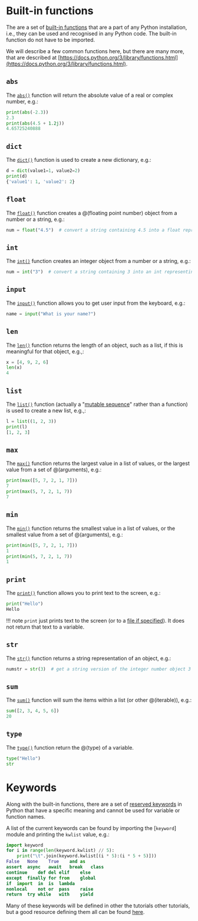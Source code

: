 # Built-in functions

The are a set of [built-in
functions](https://docs.python.org/3/library/functions.html#built-in-functions) that are a part of
any Python installation, i.e., they can be used and recognised in any Python code. The built-in
function do not have to be imported.

We will describe a few common functions here, but there are many more, that are described at
[https://docs.python.org/3/library/functions.html](https://docs.python.org/3/library/functions.html).

## `abs`

The [`abs()`](https://docs.python.org/3/library/functions.html#abs) function will return the
absolute value of a real or complex number, e.g.:

```python
print(abs(-2.3))
2.3
print(abs(4.5 + 1.2j))
4.65725240888
```

## `dict`

The [`dict()`](https://docs.python.org/3/library/functions.html#dict) function is used to create a
new dictionary, e.g.:

```python
d = dict(value1=1, value2=2)
print(d)
{'value1': 1, 'value2': 2}
```

## `float`

The [`float()`](https://docs.python.org/3/library/functions.html#float) function creates a @(floating
point number) object from a number or a string, e.g.:

```python
num = float("4.5")  # convert a string containing 4.5 into a float representing 4.5
```

## `int`

The [`int()`](https://docs.python.org/3/library/functions.html#int) function creates an integer object
from a number or a string, e.g.:

```python
num = int("3")  # convert a string containing 3 into an int representing 3
```

## `input`

The [`input()`](https://docs.python.org/3.8/library/functions.html#input) function allows you to get
user input from the keyboard, e.g.:

```python
name = input("What is your name?")
```

## `len`

The [`len()`](https://docs.python.org/3/library/functions.html#len) function returns the length of an
object, such as a list, if this is meaningful for that object, e.g.,:

```python
x = [4, 9, 2, 6]
len(x)
4
```

## `list`

The [`list()`](https://docs.python.org/3/library/functions.html#list) function (actually a "[mutable
sequence](https://docs.python.org/3/library/stdtypes.html#typesseq)" rather than a function) is used
to create a new list, e.g.,:

```python
l = list((1, 2, 3))
print(l)
[1, 2, 3]
```

## `max`

The [`max()`](https://docs.python.org/3/library/functions.html#max) function returns the largest
value in a list of values, or the largest value from a set of @(arguments), e.g.:

```python
print(max([5, 7, 2, 1, 7]))
7
print(max(5, 7, 2, 1, 7))
7
```

## `min`

The [`min()`](https://docs.python.org/3/library/functions.html#min) function returns the smallest
value in a list of values, or the smallest value from a set of @(arguments), e.g.:

```python
print(min([5, 7, 2, 1, 7]))
1
print(min(5, 7, 2, 1, 7))
1
```

## `print`

The [`print()`](https://docs.python.org/3/library/functions.html#print) function allows you
to print text to the screen, e.g.:

```python
print("Hello")
Hello
```

!!! note
    `print` just prints text to the screen (or to a [file if
    specified](../demo-io/index.html#writing)). It does not return that text to a variable.

## `str`

The [`str()`](https://docs.python.org/3/library/functions.html#func-str) function returns a string
representation of an object, e.g.:

```python
numstr = str(3)  # get a string version of the integer number object 3
```

## `sum`

The [`sum()`](https://docs.python.org/3/library/functions.html#sum) function will sum the items
within a list (or other @(iterable)), e.g.:

```python
sum([2, 3, 4, 5, 6])
20
```

## `type`

The [`type()`](https://docs.python.org/3/library/functions.html#type) function return the @(type) of a
variable.

```python
type("Hello")
str
```

# Keywords

Along with the built-in functions, there are a set of [reserved
keywords](https://www.w3schools.com/python/python_ref_keywords.asp) in Python that have a specific
meaning and cannot be used for variable or function names.

A list of the current keywords can be found by importing the [`keyword`] module and printing the
`kwlist` value, e.g.:

```python
import keyword
for i in range(len(keyword.kwlist) // 5): 
    print("\t".join(keyword.kwlist[(i * 5):(i * 5 + 5)]))
False	None	True	and	as
assert	async	await	break	class
continue	def	del	elif	else
except	finally	for	from	global
if	import	in	is	lambda
nonlocal	not	or	pass	raise
return	try	while	with	yield
```

Many of these keywords will be defined in other the tutorials other tutorials, but a good resource
defining them all can be found [here](https://www.programiz.com/python-programming/keyword-list).